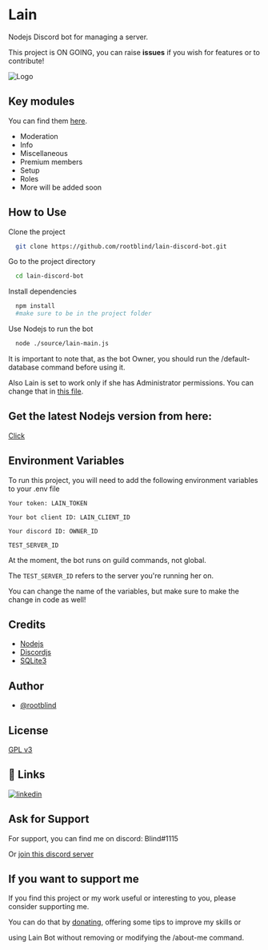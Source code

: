 
# Lain

 
 Nodejs Discord bot for managing a server.
 
 This project is ON GOING, you can raise **issues** if you wish for features or to contribute!


![Logo](https://i.ibb.co/xG8Nv30/Lain-Discord-Bot.png)

## Key modules

You can find them [here](https://github.com/rootblind/lain-discord-bot/tree/main/source/commands).

- Moderation
- Info
- Miscellaneous
- Premium members
- Setup
- Roles
- More will be added soon


## How to Use

Clone the project

```bash
  git clone https://github.com/rootblind/lain-discord-bot.git
```

Go to the project directory

```bash
  cd lain-discord-bot
```

Install dependencies

```bash
  npm install
  #make sure to be in the project folder
```

Use Nodejs to run the bot

```bash
  node ./source/lain-main.js
```

It is important to note that, as the bot Owner, you should run the /default-database command before using it.

Also Lain is set to work only if she has Administrator permissions. You can change that in [this file](https://github.com/rootblind/lain-discord-bot/blob/main/Events/interaction/interactionCreate.js).


## Get the latest Nodejs version from here:
[Click](https://nodejs.org/en/)


    
## Environment Variables

To run this project, you will need to add the following environment variables to your .env file



`Your token: LAIN_TOKEN`

`Your bot client ID: LAIN_CLIENT_ID`

`Your discord ID: OWNER_ID`

`TEST_SERVER_ID`

At the moment, the bot runs on guild commands, not global.

The `TEST_SERVER_ID` refers to the server you're running her on.

You can change the name of the variables, but make sure to make the change in code as well!

## Credits

 - [Nodejs](https://nodejs.org/en/)
 - [Discordjs](https://discordjs.guide/#before-you-begin)
 - [SQLite3](https://www.sqlite.org/index.html)


## Author

- [@rootblind](https://www.github.com/rootblind)


## License

[GPL v3](https://github.com/rootblind/lain-discord-bot/blob/main/LICENSE)


## 🔗 Links

[![linkedin](https://img.shields.io/badge/linkedin-0A66C2?style=for-the-badge&logo=linkedin&logoColor=white)](www.linkedin.com/in/grecu-ionut-catalin)


## Ask for Support

For support, you can find me on discord: Blind#1115

Or [join this discord server](https://discord.gg/ZWJFsWF72b)


## If you want to support me

If you find this project or my work useful or interesting to you, please consider supporting me.

You can do that by [donating](https://www.paypal.com/paypalme/kassgar), offering some tips to improve my skills or

using Lain Bot without removing or modifying the /about-me command.
